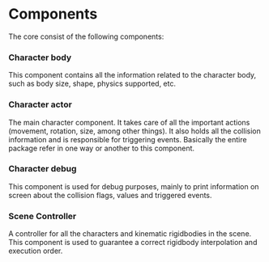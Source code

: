 # Components

The core consist of the following components:

### Character body

This component contains all the information related to the character body, such as body size, shape, physics supported, etc.

### Character actor

The main character component. It takes care of all the important actions \(movement, rotation, size, among other things\). It also holds all the collision information and is responsible for triggering events. Basically the entire package refer in one way or another to this component.

### Character debug

This component is used for debug purposes, mainly to print information on screen about the collision flags, values and triggered events.

### Scene Controller

A controller for all the characters and kinematic rigidbodies in the scene. This component is used to guarantee a correct rigidbody interpolation and execution order.



